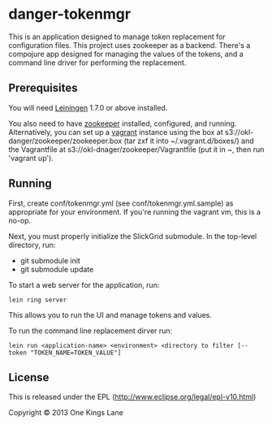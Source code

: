 # danger-tokenmgr

This is an application designed to manage token replacement for
configuration files. This project uses zookeeper as a
backend. There's a compojure app designed for managing the values of
the tokens, and a command line driver for performing the replacement.

## Prerequisites

You will need [Leiningen][1] 1.7.0 or above installed.

You also need to have [zookeeper][2] installed, configured, and
running. Alternatively, you can set up a [vagrant][3] instance using
the box at s3://okl-danger/zookeeper/zookeeper.box (tar zxf it into
~/.vagrant.d/boxes/) and the Vagrantfile at
s3://okl-dnager/zookeeper/Vagrantfile (put it in ~, then run 'vagrant up').

[1]: https://github.com/technomancy/leiningen
[2]: http://zookeeper.apache.org
[3]: http://www.vagrantup.com/

## Running

First, create conf/tokenmgr.yml (see conf/tokenmgr.yml.sample) as
appropriate for your environment. If you're running the vagrant vm,
this is a no-op.

Next, you must properly initialize the SlickGrid submodule. In the top-level directory, run:
 - git submodule init
 - git submodule update

To start a web server for the application, run:

    lein ring server

This allows you to run the UI and manage tokens and values.

To run the command line replacement dirver run:

    lein run <application-name> <environment> <directory to filter [--token "TOKEN_NAME=TOKEN_VALUE"]

## License

This is released under the EPL (http://www.eclipse.org/legal/epl-v10.html)

Copyright © 2013 One Kings Lane
